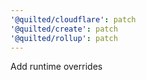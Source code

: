 ```yaml
---
'@quilted/cloudflare': patch
'@quilted/create': patch
'@quilted/rollup': patch
---
```


Add runtime overrides
